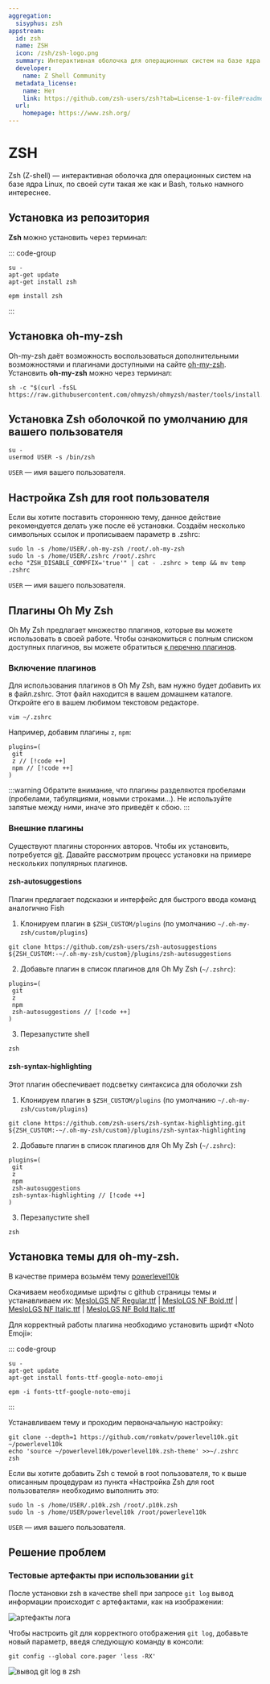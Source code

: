 ```yaml
---
aggregation:
  sisyphus: zsh
appstream:
  id: zsh
  name: ZSH
  icon: /zsh/zsh-logo.png
  summary: Интерактивная оболочка для операционных систем на базе ядра Linux
  developer:
    name: Z Shell Community
  metadata_license:
    name: Нет
    link: https://github.com/zsh-users/zsh?tab=License-1-ov-file#readme
  url:
    homepage: https://www.zsh.org/
---
```


# ZSH

Zsh (Z-shell) — интерактивная оболочка для операционных систем на базе ядра Linux, по своей сути такая же как и Bash, только намного интереснее.

## Установка из репозитория

**Zsh** можно установить через терминал:

::: code-group

```shell[apt-get]
su -
apt-get update
apt-get install zsh
```

```shell[epm]
epm install zsh
```

:::

## Установка oh-my-zsh

Oh-my-zsh даёт возможность воспользоваться дополнительными возможностями и плагинами доступными на сайте [oh-my-zsh](https://ohmyz.sh/). Установить **oh-my-zsh** можно через терминал:

```shell
sh -c "$(curl -fsSL https://raw.githubusercontent.com/ohmyzsh/ohmyzsh/master/tools/install.sh)"
```

## Установка Zsh оболочкой по умолчанию для вашего пользователя

```shell
su -
usermod USER -s /bin/zsh
```

`USER` — имя вашего пользователя.

## Настройка Zsh для root пользователя

Если вы хотите поставить стороннюю тему, данное действие рекомендуется делать уже после её установки.
Создаём несколько символьных ссылок и прописываем параметр в .zshrc:

```shell
sudo ln -s /home/USER/.oh-my-zsh /root/.oh-my-zsh
sudo ln -s /home/USER/.zshrc /root/.zshrc
echo "ZSH_DISABLE_COMPFIX='true'" | cat - .zshrc > temp && mv temp .zshrc
```

`USER` — имя вашего пользователя.

## Плагины Oh My Zsh

Oh My Zsh предлагает множество плагинов, которые вы можете использовать в своей работе. Чтобы ознакомиться с полным списком доступных плагинов, вы можете обратиться [к перечню плагинов](https://github.com/ohmyzsh/ohmyzsh/tree/master/plugins).

### Включение плагинов

Для использования плагинов в Oh My Zsh, вам нужно будет добавить их в файл.zshrc. Этот файл находится в вашем домашнем каталоге. Откройте его в вашем любимом текстовом редакторе.

```shell
vim ~/.zshrc
```

Например, добавим плагины `z`, `npm`:

```
plugins=(
 git
 z // [!code ++]
 npm // [!code ++]
)
```

:::warning
Обратите внимание, что плагины разделяются пробелами (пробелами, табуляциями, новыми строками...). Не используйте запятые между ними, иначе это приведёт к сбою.
:::

### Внешние плагины

Существуют плагины сторонних авторов. Чтобы их установить, потребуется [git](git). Давайте рассмотрим процесс установки на примере нескольких популярных плагинов.

#### zsh-autosuggestions

Плагин предлагает подсказки и интерфейс для быстрого ввода команд аналогично Fish

1. Клонируем плагин в `$ZSH_CUSTOM/plugins` (по умолчанию `~/.oh-my-zsh/custom/plugins`)

```shell
git clone https://github.com/zsh-users/zsh-autosuggestions ${ZSH_CUSTOM:-~/.oh-my-zsh/custom}/plugins/zsh-autosuggestions
```

2. Добавьте плагин в список плагинов для Oh My Zsh (`~/.zshrc`):

```
plugins=(
 git
 z
 npm
 zsh-autosuggestions // [!code ++]
)
```

3. Перезапустите shell

```shell
zsh
```

#### zsh-syntax-highlighting

Этот плагин обеспечивает подсветку синтаксиса для оболочки zsh

1. Клонируем плагин в `$ZSH_CUSTOM/plugins` (по умолчанию `~/.oh-my-zsh/custom/plugins`)

```shell
git clone https://github.com/zsh-users/zsh-syntax-highlighting.git ${ZSH_CUSTOM:-~/.oh-my-zsh/custom}/plugins/zsh-syntax-highlighting
```

2. Добавьте плагин в список плагинов для Oh My Zsh (`~/.zshrc`):

```
plugins=(
 git
 z
 npm
 zsh-autosuggestions
 zsh-syntax-highlighting // [!code ++]
)
```

3. Перезапустите shell

```shell
zsh
```

## Установка темы для oh-my-zsh.

В качестве примера возьмём тему [powerlevel10k](https://github.com/romkatv/powerlevel10k)

Скачиваем необходимые шрифты с github страницы темы и устанавливаем их: [MesloLGS NF Regular.ttf](https://github.com/romkatv/powerlevel10k-media/raw/master/MesloLGS%20NF%20Regular.ttf) | [MesloLGS NF Bold.ttf](https://github.com/romkatv/powerlevel10k-media/raw/master/MesloLGS%20NF%20Bold.ttf) | [MesloLGS NF Italic.ttf](https://github.com/romkatv/powerlevel10k-media/raw/master/MesloLGS%20NF%20Italic.ttf) | [MesloLGS NF Bold Italic.ttf](https://github.com/romkatv/powerlevel10k-media/raw/master/MesloLGS%20NF%20Bold%20Italic.ttf)

Для корректный работы плагина необходимо установить шрифт «Noto Emoji»:

::: code-group

```shell[apt-get]
su -
apt-get update
apt-get install fonts-ttf-google-noto-emoji
```

```shell[epm]
epm -i fonts-ttf-google-noto-emoji
```

:::

Устанавливаем тему и проходим первоначальную настройку:

```shell
git clone --depth=1 https://github.com/romkatv/powerlevel10k.git ~/powerlevel10k
echo 'source ~/powerlevel10k/powerlevel10k.zsh-theme' >>~/.zshrc
zsh
```

Если вы хотите добавить Zsh с темой в root пользователя, то к выше описанным процедурам из пункта «Настройка Zsh для root пользователя» необходимо выполнить это:

```shell
sudo ln -s /home/USER/.p10k.zsh /root/.p10k.zsh
sudo ln -s /home/USER/powerlevel10k /root/powerlevel10k
```

`USER` — имя вашего пользователя.

## Решение проблем

### Тестовые артефакты при использовании `git`

После установки zsh в качестве shell при запросе `git log` вывод информации происходит с артефактами, как на изображении:

![артефакты лога](/zsh/zsh-1.png)

Чтобы настроить git для корректного отображения `git log`, добавьте новый параметр, введя следующую команду в консоли:

```shell
git config --global core.pager 'less -RX'
```

![вывод `git log` в zsh](/zsh/zsh-2.png)
